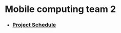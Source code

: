 # Mobile computing team 2
* ### [Project Schedule](https://github.com/KYHSGeekCode/2020-2-Mobile-computing-Team-2/wiki/Project-schedule)

